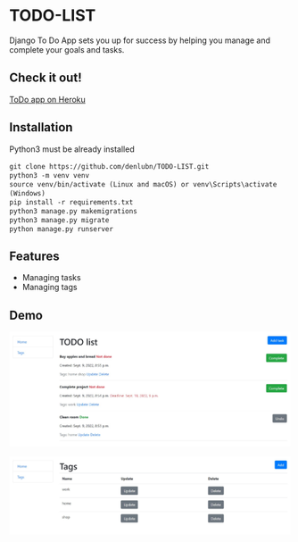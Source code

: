 # TODO-LIST
Django To Do App sets you up for success by helping you manage and complete your goals and tasks.

## Check it out!

[ToDo app on Heroku](https://to-do-list-lite.herokuapp.com/)

## Installation

Python3 must be already installed

```shell
git clone https://github.com/denlubn/TODO-LIST.git
python3 -m venv venv
source venv/bin/activate (Linux and macOS) or venv\Scripts\activate (Windows)
pip install -r requirements.txt
python3 manage.py makemigrations
python3 manage.py migrate
python manage.py runserver
```

## Features

* Managing tasks
* Managing tags

## Demo

![Website Interface](demo1.jpg)

![Website Interface](demo2.jpg)
